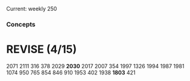 Current: weekly 250
### Concepts

# REVISE (4/15)
2071
2111
316
378
2029
**2030**
2017
2007
354
1997
1326
1994
1987
1981
1074
950
765
854
846
910
1953
402
1938
 **1803** 
421